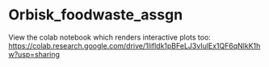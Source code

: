 # Orbisk_foodwaste_assgn

View the colab notebook which renders interactive plots too: https://colab.research.google.com/drive/1lifldk1pBFeLJ3vIulEx1QF6qNlkK1hw?usp=sharing
